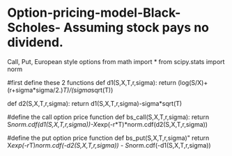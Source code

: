 # Option-pricing-model-Black-Scholes- Assuming stock pays no dividend.
Call, Put, European style options
from math import *
from scipy.stats import norm

#first define these 2 functions
def d1(S,X,T,r,sigma):
    return (log(S/X)+(r+sigma*sigma/2.)*T)/(sigma*sqrt(T))

def d2(S,X,T,r,sigma):
    return d1(S,X,T,r,sigma)-sigma*sqrt(T)

#define the call option price function
def bs_call(S,X,T,r,sigma):
     return S*norm.cdf(d1(S,X,T,r,sigma))-X*exp(-r*T)*norm.cdf(d2(S,X,T,r,sigma))
    
#define the put option price function
def bs_put(S,X,T,r,sigma)"
    return X*exp(-r*T)*norm.cdf(-d2(S,X,T,r,sigma)) - S*norm.cdf(-d1(S,X,T,r,sigma))
